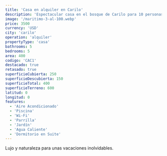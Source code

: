 ```yaml
---
title: 'Casa en alquiler en Carilo'
description: 'Espectacular casa en el bosque de Carilo para 10 personas.'
image: '/maritimo-3-al-100.webp'
price: 3500
currency: 'USD'
city: 'carilo'
operation: 'alquiler'
propertyType: 'casa'
bathrooms: 5
bedrooms: 5
area: 400
codigo: 'CAC1'
destacado: true
retasado: true
superficieCubierta: 250
superficieDescubierta: 150
superficieTotal: 400
superficieTerreno: 600
latitud: 0
longitud: 0
features:
  - 'Aire Acondicionado'
  - 'Piscina'
  - 'Wi-Fi'
  - 'Parrilla'
  - 'Jardín'
  - 'Agua Caliente'
  - 'Dormitorio en Suite'
---
```


Lujo y naturaleza para unas vacaciones inolvidables.
